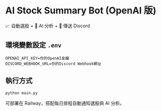 # AI Stock Summary Bot (OpenAI 版)

📈 自動選股 + 🤖 AI 分析 + 📩 傳送 Discord

## 環境變數設定 `.env`

```
OPENAI_API_KEY=你的OpenAI金鑰
DISCORD_WEBHOOK_URL=你的Discord Webhook網址
```

## 執行方式

```bash
python main.py
```

可部署在 Railway，搭配每日排程自動通知選股與 AI 分析。
